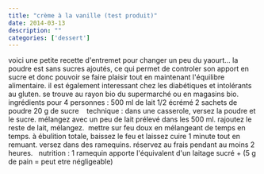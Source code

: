 ```yaml
---
title: "crème à la vanille (test produit)"
date: 2014-03-13
description: ""
categories: ['dessert']
---
```


          
 voici une petite recette d'entremet pour changer un peu du yaourt...   la poudre est sans sucres ajoutés, ce qui permet de controler son apport en sucre et donc pouvoir se faire   plaisir tout en maintenant l'équilibre alimentaire.   il est également interessant chez les diabétiques et intolérants au gluten.   se trouve au rayon bio du supermarché ou en magasins bio.          &nbsp;   &nbsp;   ingrédients pour 4 personnes :   500 ml de lait 1/2 écrémé   2 sachets de poudre   20 g de sucre&nbsp;   &nbsp;   technique :   dans une casserole, versez la poudre et le sucre. mélangez avec un peu de lait prélevé dans les 500 ml.   rajoutez le reste de lait, mélangez.&nbsp;   mettre sur feu doux en mélangeant de temps en temps. à ébulition totale, baissez le feu et laissez cuire 1 minute&nbsp;tout en remuant.   versez dans des ramequins. réservez au frais pendant au moins 2 heures.   &nbsp;   nutrition : 1 ramequin apporte l'équivalent d'un laitage sucré + (5 g de pain = peut etre négligeable)   &nbsp; 

                          
